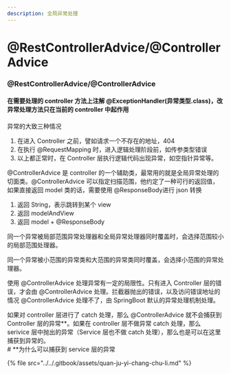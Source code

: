```yaml
---
description: 全局异常处理
---
```


# @RestControllerAdvice/@ControllerAdvice

### @RestControllerAdvice/@ControllerAdvice

#### 在需要处理的 controller 方法上注解 @ExceptionHandler\(异常类型.class\)，改异常处理方法只在当前的 controller 中起作用

异常的大致三种情况

1. 在进入 Controller 之前，譬如请求一个不存在的地址，404 
2. 在执行 @RequestMapping 时，进入逻辑处理阶段前，如传参类型错误 
3. 以上都正常时，在 Controller 层执行逻辑代码出现异常，如空指针异常等。

@ControllerAdvice 是 controller 的一个辅助类，最常用的就是全局异常处理的切面类。@ControllerAdvice 可以指定扫描范围，他约定了一种可行的返回值，如果直接返回 model 类的话，需要使用 @ResponseBody进行 json 转换 

1. 返回 String，表示跳转到某个 view 
2. 返回 modelAndView 
3. 返回 model + @ResponseBody

同一个异常被局部范围异常处理器和全局异常处理器同时覆盖时，会选择范围较小的局部范围处理器。

同一个异常被小范围的异常类和大范围的异常类同时覆盖，会选择小范围的异常处理器。

  
使用 @ControllerAdvice 处理异常有一定的局限性。只有进入 Controller 层的错误，才会由 @ControllerAdvice 处理。拦截器抛出的错误，以及访问错误地址的情况 @ControllerAdvice 处理不了，由 SpringBoot 默认的异常处理机制处理。

如果对 controller 层进行了 catch 处理，那么 @ControllerAdvice 就不会捕获到 Controller 层的异常\*\*。如果在 controller 层不做异常 catch 处理，那么 serivice 层中抛出的异常（Service 层也不做 catch 处理），那么也是可以在这里捕获到异常的。  
\# \*\*为什么可以捕获到 service 层的异常

{% file src="../../.gitbook/assets/quan-ju-yi-chang-chu-li.md" %}


